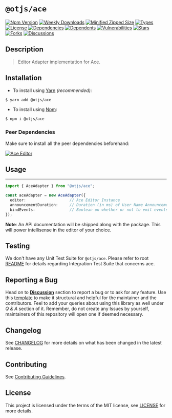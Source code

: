 # `@otjs/ace`

[![Npm Version](https://img.shields.io/npm/v/@otjs/ace)](https://www.npmjs.com/package/@otjs/ace)
[![Weekly Downloads](https://img.shields.io/npm/dw/@otjs/ace)](https://www.npmjs.com/package/@otjs/ace)
[![Minified Zipped Size](https://img.shields.io/bundlephobia/minzip/@otjs/ace)](https://www.npmjs.com/package/@otjs/ace)
[![Types](https://img.shields.io/npm/types/@otjs/ace)](https://www.npmjs.com/package/@otjs/ace)
[![License](https://img.shields.io/npm/l/@otjs/ace)](https://github.com/Progyan1997/Operational-Transformation/blob/main/packages/ace/LICENSE)
[![Dependencies](https://img.shields.io/librariesio/release/npm/@otjs/ace)](https://www.npmjs.com/package/@otjs/ace)
[![Dependents](https://img.shields.io/librariesio/dependents/npm/@otjs/ace)](https://www.npmjs.com/package/@otjs/ace)
[![Vulnerabilities](https://img.shields.io/snyk/vulnerabilities/npm/@otjs/ace)](https://github.com/Progyan1997/Operational-Transformation/blob/main/.github/SECURITY.md)
[![Stars](https://img.shields.io/github/stars/Progyan1997/Operational-Transformation)](https://github.com/Progyan1997/Operational-Transformation)
[![Forks](https://img.shields.io/github/forks/Progyan1997/Operational-Transformation)](https://github.com/Progyan1997/Operational-Transformation)
[![Discussions](https://img.shields.io/github/discussions/Progyan1997/Operational-Transformation)](https://github.com/Progyan1997/Operational-Transformation/discussions)

## Description

> Editor Adapter implementation for Ace.

## Installation

- To install using [Yarn](https://yarnpkg.com) _(recommended)_:

```sh
$ yarn add @otjs/ace
```

- To install using [Npm](https://www.npmjs.com):

```sh
$ npm i @otjs/ace
```

### Peer Dependencies

Make sure to install all the peer dependencies beforehand:

[![Ace Editor](https://img.shields.io/npm/dependency-version/@otjs/ace/peer/ace-builds)](https://ace.c9.io)

## Usage

---

```ts
import { AceAdapter } from "@otjs/ace";

const aceAdapter = new AceAdapter({
  editor:                   // Ace Editor Instance
  announcementDuration:     // Duration (in ms) of User Name Announcement beside Cursor (optional)
  bindEvents:               // Boolean on whether or not to emit events from Adapter (optional)
});
```

**Note**: An API documentation will be shipped along with the package. This will power intellisense in the editor of your choice.

## Testing

We don't have any Unit Test Suite for `@otjs/ace`. Please refer to root [README](https://github.com/Progyan1997/Operational-Transformation/blob/main/README.md) for details regarding Integration Test Suite that concerns ace.

## Reporting a Bug

Head on to [**Discussion**](https://github.com/Progyan1997/Operational-Transformation/discussions) section to report a bug or to ask for any feature. Use this [template](https://github.com/Progyan1997/Operational-Transformation/discussions/30) to make it structural and helpful for the maintainer and the contributors. Feel to add your queries about using this library as well under _Q & A_ section of it. Remember, do not create any Issues by yourself, maintainers of this repository will open one if deemed necessary.

## Changelog

See [CHANGELOG](https://github.com/Progyan1997/Operational-Transformation/blob/main/CHANGELOG.md) for more details on what has been changed in the latest release.

## Contributing

See [Contributing Guidelines](https://github.com/Progyan1997/Operational-Transformation/blob/main/.github/CONTRIBUTING.md).

## License

This project is licensed under the terms of the MIT license, see [LICENSE](https://github.com/Progyan1997/Operational-Transformation/blob/main/packages/ace/LICENSE) for more details.
